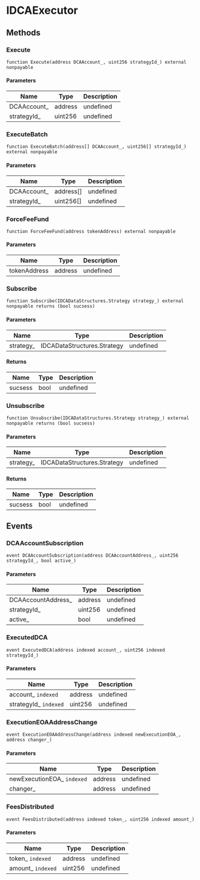 # IDCAExecutor









## Methods

### Execute

```solidity
function Execute(address DCAAccount_, uint256 strategyId_) external nonpayable
```





#### Parameters

| Name | Type | Description |
|---|---|---|
| DCAAccount_ | address | undefined |
| strategyId_ | uint256 | undefined |

### ExecuteBatch

```solidity
function ExecuteBatch(address[] DCAAccount_, uint256[] strategyId_) external nonpayable
```





#### Parameters

| Name | Type | Description |
|---|---|---|
| DCAAccount_ | address[] | undefined |
| strategyId_ | uint256[] | undefined |

### ForceFeeFund

```solidity
function ForceFeeFund(address tokenAddress) external nonpayable
```





#### Parameters

| Name | Type | Description |
|---|---|---|
| tokenAddress | address | undefined |

### Subscribe

```solidity
function Subscribe(IDCADataStructures.Strategy strategy_) external nonpayable returns (bool sucsess)
```





#### Parameters

| Name | Type | Description |
|---|---|---|
| strategy_ | IDCADataStructures.Strategy | undefined |

#### Returns

| Name | Type | Description |
|---|---|---|
| sucsess | bool | undefined |

### Unsubscribe

```solidity
function Unsubscribe(IDCADataStructures.Strategy strategy_) external nonpayable returns (bool sucsess)
```





#### Parameters

| Name | Type | Description |
|---|---|---|
| strategy_ | IDCADataStructures.Strategy | undefined |

#### Returns

| Name | Type | Description |
|---|---|---|
| sucsess | bool | undefined |



## Events

### DCAAccountSubscription

```solidity
event DCAAccountSubscription(address DCAAccountAddress_, uint256 strategyId_, bool active_)
```





#### Parameters

| Name | Type | Description |
|---|---|---|
| DCAAccountAddress_  | address | undefined |
| strategyId_  | uint256 | undefined |
| active_  | bool | undefined |

### ExecutedDCA

```solidity
event ExecutedDCA(address indexed account_, uint256 indexed strategyId_)
```





#### Parameters

| Name | Type | Description |
|---|---|---|
| account_ `indexed` | address | undefined |
| strategyId_ `indexed` | uint256 | undefined |

### ExecutionEOAAddressChange

```solidity
event ExecutionEOAAddressChange(address indexed newExecutionEOA_, address changer_)
```





#### Parameters

| Name | Type | Description |
|---|---|---|
| newExecutionEOA_ `indexed` | address | undefined |
| changer_  | address | undefined |

### FeesDistributed

```solidity
event FeesDistributed(address indexed token_, uint256 indexed amount_)
```





#### Parameters

| Name | Type | Description |
|---|---|---|
| token_ `indexed` | address | undefined |
| amount_ `indexed` | uint256 | undefined |




